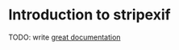 # Introduction to stripexif

TODO: write [great documentation](http://jacobian.org/writing/what-to-write/)
